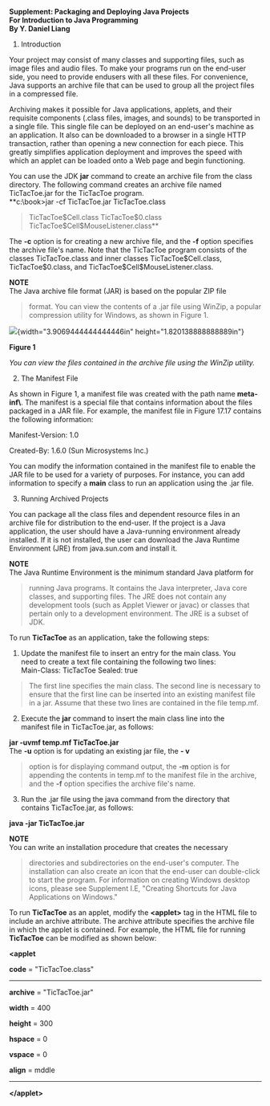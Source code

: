 **Supplement: Packaging and Deploying Java Projects\
For Introduction to Java Programming\
By Y. Daniel Liang**

1.  Introduction

Your project may consist of many classes and supporting files, such as
image files and audio files. To make your programs run on the end-user
side, you need to provide end­users with all these files. For
convenience, Java supports an archive file that can be used to group all
the project files in a compressed file.

Archiving makes it possible for Java applications, applets, and their
requisite components (.class files, images, and sounds) to be
transported in a single file. This single file can be deployed on an
end-user's machine as an application. It also can be downloaded to a
browser in a single HTTP transaction, rather than opening a new
connection for each piece. This greatly simplifies application
deployment and improves the speed with which an applet can be loaded
onto a Web page and begin functioning.

You can use the JDK **jar** command to create an archive file from the
class directory. The following command creates an archive file named
TicTacToe.jar for the TicTacToe program.  
**c:\\book\>jar -cf TicTacToe.jar TicTacToe.class
> TicTacToe\$Cell.class TicTacToe\$0.class
> TicTacToe\$Cell\$MouseListener.class**

The **-c** option is for creating a new archive file, and the **-f**
option specifies the archive file's name. Note that the TicTacToe
program consists of the classes TicTacToe.class and inner classes
TicTacToe\$Cell.class, TicTacToe\$0.class, and
TicTacToe\$Cell\$MouseListener.class.

**NOTE**  
The Java archive file format (JAR) is based on the popular ZIP file
> format. You can view the contents of a .jar file using WinZip, a
> popular compression utility for Windows, as shown in Figure 1.

![](media/image1.jpeg){width="3.9069444444444446in"
height="1.820138888888889in"}

**Figure 1**

*You can view the files contained in the archive file using the WinZip
utility.*

2.  The Manifest File

As shown in Figure 1, a manifest file was created with the path name
**meta-inf\\**. The manifest is a special file that contains information
about the files packaged in a JAR file. For example, the manifest file
in Figure 17.17 contains the following information:

Manifest-Version: 1.0

Created-By: 1.6.0 (Sun Microsystems Inc.)

You can modify the information contained in the manifest file to enable
the JAR file to be used for a variety of purposes. For instance, you can
add information to specify a **main** class to run an application using
the .jar file.

3.  Running Archived Projects

You can package all the class files and dependent resource files in an
archive file for distribution to the end-user. If the project is a Java
application, the user should have a Java-running environment already
installed. If it is not installed, the user can download the Java
Runtime Environment (JRE) from java.sun.com and install it.

**NOTE**  
The Java Runtime Environment is the minimum standard Java platform for
> running Java programs. It contains the Java interpreter, Java core
> classes, and supporting files. The JRE does not contain any
> development tools (such as Applet Viewer or javac) or classes that
> pertain only to a development environment. The JRE is a subset of JDK.

To run **TicTacToe** as an application, take the following steps:

1.  Update the manifest file to insert an entry for the main class. You  
need to create a text file containing the following two lines:  
Main-Class: TicTacToe Sealed: true
>
> The first line specifies the main class. The second line is necessary
> to ensure that the first line can be inserted into an existing
> manifest file in a jar. Assume that these two lines are contained in
> the file temp.mf.

2.  Execute the **jar** command to insert the main class line into the  
manifest file in TicTacToe.jar, as follows:

**jar -uvmf temp.mf TicTacToe.jar**  
The **-u** option is for updating an existing jar file, the **- v**
> option is for displaying command output, the **-m** option is for
> appending the contents in temp.mf to the manifest file in the archive,
> and the **-f** option specifies the archive file's name.

3.  Run the .jar file using the java command from the directory that  
contains TicTacToe.jar, as follows:

**java -jar TicTacToe.jar**

**NOTE**  
You can write an installation procedure that creates the necessary
> directories and subdirectories on the end-user's computer. The
> installation can also create an icon that the end-user can
> double-click to start the program. For information on creating Windows
> desktop icons, please see Supplement I.E, "Creating Shortcuts for Java
> Applications on Windows."

To run **TicTacToe** as an applet, modify the **\<applet\>** tag in the
HTML file to include an archive attribute. The archive attribute
specifies the archive file in which the applet is contained. For
example, the HTML file for running **TicTacToe** can be modified as
shown below:

**\<applet**

**code** = \"TicTacToe.class\"

  ---------------------------- ------------------------------------------
  **archive**                  = \"TicTacToe.jar\"

  **width**                    = 400

  **height**                   = 300

  **hspace**                   = 0

  **vspace**                   = 0

  **align**                    = mddle
  ---------------------------- ------------------------------------------

**\</applet\>**
